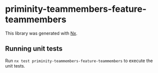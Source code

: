 # priminity-teammembers-feature-teammembers

This library was generated with [Nx](https://nx.dev).

## Running unit tests

Run `nx test priminity-teammembers-feature-teammembers` to execute the unit tests.
